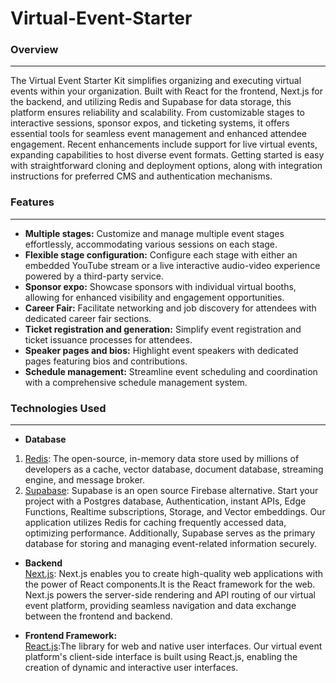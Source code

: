 # Virtual-Event-Starter

### Overview
***
The Virtual Event Starter Kit simplifies organizing and executing virtual events within your organization. Built with React for the frontend, Next.js for the backend, and utilizing Redis and Supabase for data storage, this platform ensures reliability and scalability. From customizable stages to interactive sessions, sponsor expos, and ticketing systems, it offers essential tools for seamless event management and enhanced attendee engagement. Recent enhancements include support for live virtual events, expanding capabilities to host diverse event formats. Getting started is easy with straightforward cloning and deployment options, along with integration instructions for preferred CMS and authentication mechanisms.

### Features
***
- **Multiple stages:** Customize and manage multiple event stages effortlessly, accommodating various sessions on each stage.<br>
- **Flexible stage configuration:** Configure each stage with either an embedded YouTube stream or a live interactive audio-video experience powered by a third-party service.<br>
- **Sponsor expo:** Showcase sponsors with individual virtual booths, allowing for enhanced visibility and engagement opportunities.<br>
- **Career Fair:** Facilitate networking and job discovery for attendees with dedicated career fair sections.<br>
- **Ticket registration and generation:** Simplify event registration and ticket issuance processes for attendees.<br>
- **Speaker pages and bios:** Highlight event speakers with dedicated pages featuring bios and contributions.<br>
- **Schedule management:** Streamline event scheduling and coordination with a comprehensive schedule management system.<br>

### Technologies Used
***
- **Database**
1. [Redis](https://redis.io/): The open-source, in-memory data store used by millions of developers as a cache, vector database, document database, streaming engine, and message broker.  
2. [Supabase](https://supabase.com/): Supabase is an open source Firebase alternative.
Start your project with a Postgres database, Authentication, instant APIs, Edge Functions, Realtime subscriptions, Storage, and Vector embeddings.
Our application utilizes Redis for caching frequently accessed data, optimizing performance. Additionally, Supabase serves as the primary database for storing and managing event-related information securely.

- **Backend**<br>
  [Next.js](https://nextjs.org/): Next.js enables you to create high-quality web applications with the power of React components.It is the React framework for the web. Next.js powers the server-side rendering and API routing of our virtual event platform, providing seamless navigation and data exchange between the frontend and backend.

- **Frontend Framework:**<br>
[React.js](https://react.dev/):The library for web and native user interfaces. Our virtual event platform's client-side interface is built using React.js, enabling the creation of dynamic and interactive user interfaces.

 
